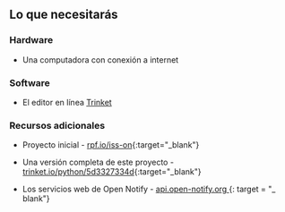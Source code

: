 ## Lo que necesitarás

### Hardware

+ Una computadora con conexión a internet

### Software

+ El editor en línea [Trinket](https://trinket.io/)

### Recursos adicionales

+ Proyecto inicial - [rpf.io/iss-on](http://rpf.io/iss-on){:target="_blank"}

+ Una versión completa de este proyecto - [trinket.io/python/5d3327334d](https://trinket.io/python/5d3327334d){:target="_blank"}

+ Los servicios web de Open Notify - [ api.open-notify.org ](http://api.open-notify.org/) {: target = "_ blank"}